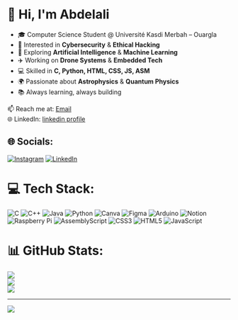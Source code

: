 # 👋 Hi, I'm Abdelali

- 🎓 Computer Science Student @ Université Kasdi Merbah – Ouargla<br/>  
- 🔐 Interested in **Cybersecurity** & **Ethical Hacking**<br/>
- 🤖 Exploring **Artificial Intelligence** & **Machine Learning**<br/>  
- ✈️ Working on **Drone Systems** & **Embedded Tech**<br/>
- 💻 Skilled in **C, Python, HTML, CSS, JS, ASM**<br/>
- 🌍 Passionate about **Astrophysics** & **Quantum Physics**<br/>
- 📚 Always learning, always building<br/>

📫 Reach me at: [Email](mansouri.abdelali@univ-ouargla.com)  
🌐 LinkedIn: [linkedin profile](https://www.linkedin.com/in/abdelali-mansouri-b62b87206/)

## 🌐 Socials:
[![Instagram](https://img.shields.io/badge/Instagram-%23E4405F.svg?logo=Instagram&logoColor=white)](https://instagram.com/jiyo.abdelali) [![LinkedIn](https://img.shields.io/badge/LinkedIn-%230077B5.svg?logo=linkedin&logoColor=white)](https://linkedin.com/in/Abdelali-Mansouri-b62b87206/) 

# 💻 Tech Stack:
![C](https://img.shields.io/badge/c-%2300599C.svg?style=for-the-badge&logo=c&logoColor=white) ![C++](https://img.shields.io/badge/c++-%2300599C.svg?style=for-the-badge&logo=c%2B%2B&logoColor=white) ![Java](https://img.shields.io/badge/java-%23ED8B00.svg?style=for-the-badge&logo=openjdk&logoColor=white) ![Python](https://img.shields.io/badge/python-3670A0?style=for-the-badge&logo=python&logoColor=ffdd54) ![Canva](https://img.shields.io/badge/Canva-%2300C4CC.svg?style=for-the-badge&logo=Canva&logoColor=white) ![Figma](https://img.shields.io/badge/figma-%23F24E1E.svg?style=for-the-badge&logo=figma&logoColor=white) ![Arduino](https://img.shields.io/badge/-Arduino-00979D?style=for-the-badge&logo=Arduino&logoColor=white) ![Notion](https://img.shields.io/badge/Notion-%23000000.svg?style=for-the-badge&logo=notion&logoColor=white) ![Raspberry Pi](https://img.shields.io/badge/-Raspberry_Pi-C51A4A?style=for-the-badge&logo=Raspberry-Pi) ![AssemblyScript](https://img.shields.io/badge/assembly%20script-%23000000.svg?style=for-the-badge&logo=assemblyscript&logoColor=white) ![CSS3](https://img.shields.io/badge/css3-%231572B6.svg?style=for-the-badge&logo=css3&logoColor=white) ![HTML5](https://img.shields.io/badge/html5-%23E34F26.svg?style=for-the-badge&logo=html5&logoColor=white) ![JavaScript](https://img.shields.io/badge/javascript-%23323330.svg?style=for-the-badge&logo=javascript&logoColor=%23F7DF1E)
# 📊 GitHub Stats:
![](https://github-readme-stats.vercel.app/api?username=jiyo-cs&theme=merko&hide_border=false&include_all_commits=false&count_private=false)<br/>
![](https://nirzak-streak-stats.vercel.app/?user=jiyo-cs&theme=merko&hide_border=false)<br/>
![](https://github-readme-stats.vercel.app/api/top-langs/?username=jiyo-cs&theme=merko&hide_border=false&include_all_commits=false&count_private=false&layout=compact)

---
[![](https://visitcount.itsvg.in/api?id=jiyo-cs&icon=0&color=0)](https://visitcount.itsvg.in)

<!-- Proudly created with GPRM ( https://gprm.itsvg.in ) -->
